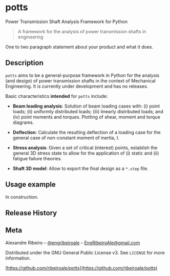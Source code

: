 # potts
Power Transmission Shaft Analysis Framework for Python
> A framework for the analysis of power transmission shafts in engineering

One to two paragraph statement about your product and what it does.

## Description
`potts` aims to be a general-purpose framework in Python for the analysis 
(and design) of power transmission shafts in the context of Mechanical 
Engineering. It is currently under development and has no releases.

Basic characteristics **intended** for `potts` include:

- **Beam loading analysis**: Solution of beam loading cases with: (i) point loads; 
(ii) uniformly distributed loads; (iii) linearly distributed loads; and (iv) 
point moments and torques. Plotting of shear, moment and torque diagrams.

- **Deflection**: Calculate the resulting deflection of a loading case for the 
general case of non-constant moment of inertia, I.

- **Stress analysis**: Given a set of critical (interest) points, establish the
general 3D stress state to allow for the application of (i) static and 
(ii) fatigue failure theories.

- **Shaft 3D model**: Allow to export the final design as a `*.step` file.

## Usage example

In construction.

## Release History

## Meta

Alexandre Ribeiro – [@engribeiroale](https://twitter.com/ribeiroale) – 
EngRibeiroAle@gmail.com

Distributed under the GNU General Public License v3. See ``LICENSE`` for more 
information.

[https://github.com/ribeiroale/potts](https://github.com/ribeiroale/potts)

<!-- Markdown link & img dfn's -->
[wiki]: https://github.com/ribeiroale/potts/wiki